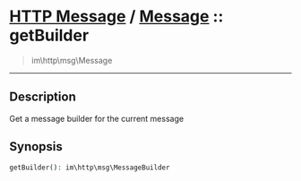 # [HTTP Message](http.md) / [Message](http-Message.md) :: getBuilder
 > im\http\msg\Message
____

## Description
Get a message builder for the current message

## Synopsis
```php
getBuilder(): im\http\msg\MessageBuilder
```
